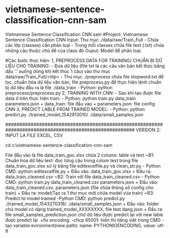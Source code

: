 # vietnamese-sentence-classification-cnn-sam
Vietnamese Sentence Classification CNN sam
#Project: Vietnamese Sentence Classification CNN
Input: Thư mục ./data/raw/Train_Full
		- Chứa các lớp (classes) cần phân loại
		- Trong mỗi classes chứa file text (.txt) chứa những câu thuộc chủ đề của class đó
Ouput: Model để phân loại.

#Các bước thực hiện:
1, PREPROCESS DATA FOR TRAINING/ CHUẨN BỊ DỮ LIỆU CHO TRAINING:
	- Đưa dữ liệu (file txt là các câu văn bản kết thúc bằng dấu '.' xuống dòng khi kết thúc 1 câu) vào thư mục data/raw/Train_Full/<lớp>
	- Thư mục ./preprocess chứa file stopword.txt để lọc, chuẩn hóa dữ liệu văn bản, file preprocess.py
	để thực hiện lệnh chuẩn bị dữ liệu đầu ra là file ./data_train
	- Python: python preprocess/preprocess.py
2, TRAINING WITH CNN:
	- Sau khi tạo được file data ở trên thực hiện train:
	- Python: python train.py data_train parameters.json
	+ data_train: file đầu vào
	+ parameters.json: file config CNN
3, PREDICT LABLE FROM TRAINED MODEL:
    - Python: python predict.py ./trained_model_1542913010/ ./data/small_samples.json

######################################################################################################
VERSION 2: INPUT LA FILE EXCEL, CSV

cd c:\vietnamese-sentence-classification-cnn-sam

File đầu vào là file data_train_goc.xlsx chứa 2 colums: lable và text
~B1: Chuẩn hóa dữ liệu text: đọc từng câu trong colum text trong file data_train_goc.xlsx sử lý bằng file editexcelfile.py và clean_str.py
	- Python CMD: python editexcelfile.py
		+ Đầu vào: data_train_goc.xlsx
		+ Đầu ra: data_train_cleaned.csv
~B2: Train với file data_train_cleaned.csv
    - Python CMD: python train.py data_train_cleaned.csv parameters.json
		+ Đầu vào: data_train_cleaned.csv, parameters.json (file chứa thông số config cho train)
		+ Đầu ra: model(Tạo ra 1 thư mục mới chứa model vừa train)
~B3: Predict từ model trained
	-Python CMD: python predict.py ./trained_model_1543270318/ ./data/small_samples.json
		+ Đầu vào: folder chứ model có dạng trained_model_XXXXXXXX, file test dạng json 
		+ Đầu ra: file small_samples_prediction.json chứ dữ liệu được predict lại với new lable được predict lại.
+fix encoding:
	-chcp 65001: hiển thị tiếng việt trong CMD
	-tạo variable evironment(new path): name: PYTHONIOENCODING, value: utf-8
